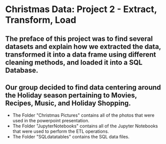 # Christmas Data: Project 2 - Extract, Transform, Load

## The preface of this project was to find several datasets and explain how we extracted the data, transformed it into a data frame using different cleaning methods, and loaded it into a SQL Database. <br>
## Our group decided to find data centering around the Holiday season pertaining to Movies, Recipes, Music, and Holiday Shopping. <br>

* The Folder "Christmas Pictures" contains all of the photos that were used in the powerpoint presentation.
* The Folder "JupyterNotebooks" contains all of the Jupyter Notebooks that were used to perform the ETL operations.
* The Folder "SQLdatatables" contains the SQL data files.

